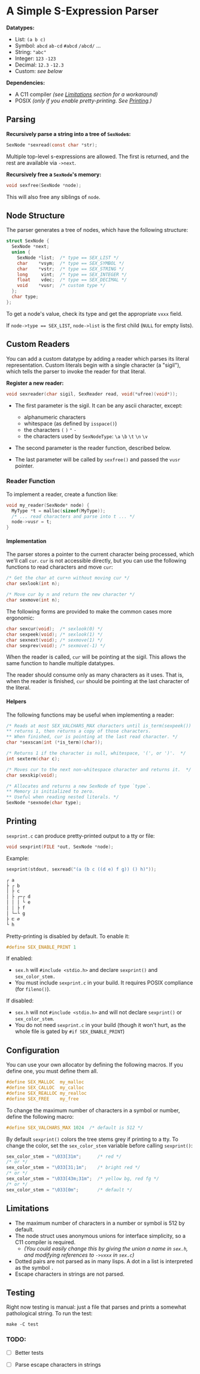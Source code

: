 # A Simple S-Expression Parser

**Datatypes:**
- List: `(a b c)`
- Symbol: `abcd` `ab-cd` `#abcd` `/abcd/` ...
- String: `"abc"`
- Integer: `123` `-123`
- Decimal: `12.3` `-12.3`
- Custom: *see below*

**Dependencies:**
- A C11 compiler *(see [Limitations](#Limitations) section for
  a workaround)*
- POSIX *(only if you enable pretty-printing. See
  [Printing](#Printing).)*


## Parsing

**Recursively parse a string into a tree of `SexNode`s:**

```c
SexNode *sexread(const char *str);
```

Multiple top-level s-expressions are allowed. The first is returned, and
the rest are available via `->next`.

**Recursively free a `SexNode`'s memory:**

```c
void sexfree(SexNode *node);
```

This will also free any siblings of `node`.


## Node Structure

The parser generates a tree of nodes, which have the following
structure:

```c
struct SexNode {
  SexNode *next;
  union {
    SexNode *list;  /* type == SEX_LIST */
    char    *vsym;  /* type == SEX_SYMBOL */
    char    *vstr;  /* type == SEX_STRING */
    long     vint;  /* type == SEX_INTEGER */
    float    vdec;  /* type == SEX_DECIMAL */
    void    *vusr;  /* custom type */
  };
  char type;
};
```
To get a node's value, check its type and get the appropriate `vxxx`
field.

If `node->type == SEX_LIST`, `node->list` is the first child (`NULL` for
empty lists).



## Custom Readers

You can add a custom datatype by adding a reader which parses its
literal representation. Custom literals begin with a single character (a
"sigil"), which tells the parser to invoke the reader for that literal.

**Register a new reader:**
```c
void sexreader(char sigil, SexReader read, void(*ufree)(void*));
```

- The first parameter is the sigil. It can be any ascii character,
  except:
  - alphanumeric characters
  - whitespace (as defined by `isspace()`)
  - the characters `(` `)` `"` `-`
  - the characters used by `SexNodeType`:
      `\a` `\b` `\t` `\n` `\v`

- The second parameter is the reader function, described below.

- The last parameter will be called by `sexfree()` and passed the `vusr`
  pointer.

### Reader Function

To implement a reader, create a function like:

```c
void my_reader(SexNode* node) {
  MyType *t = malloc(sizeof(MyType));
  /* ... read characters and parse into t ... */
  node->vusr = t;
}
```

#### Implementation

The parser stores a pointer to the current character being processed,
which we'll call `cur`. `cur` is not accessible directly, but you can
use the following functions to read characters and move `cur`:

```c
/* Get the char at cur+n without moving cur */
char sexlook(int n);

/* Move cur by n and return the new character */
char sexmove(int n);
```

The following forms are provided to make the common cases more
ergonomic:

```c
char sexcur(void);  /* sexlook(0) */
char sexpeek(void); /* sexlook(1) */
char sexnext(void); /* sexmove(1) */
char sexprev(void); /* sexmove(-1) */
```

When the reader is called, `cur` will be pointing at the sigil. This
allows the same function to handle multiple datatypes.

The reader should consume only as many characters as it uses. That
is, when the reader is finished, `cur` should be pointing at the last
character of the literal.

#### Helpers

The following functions may be useful when implementing a reader:

```c
/* Reads at most SEX_VALCHARS_MAX characters until is_term(sexpeek())
** returns 1, then returns a copy of those characters.
** When finished, cur is pointing at the last read character. */
char *sexscan(int (*is_term)(char));

/* Returns 1 if the character is null, whitespace, '(', or ')'.  */
int sexterm(char c);

/* Moves cur to the next non-whitespace character and returns it.  */
char sexskip(void);

/* Allocates and returns a new SexNode of type `type`.
** Memory is initialized to zero.
** Useful when reading nested literals. */
SexNode *sexnode(char type);

```


## Printing

`sexprint.c` can produce pretty-printed output to a tty or file:

```c
void sexprint(FILE *out, SexNode *node);
```

Example:

```c
sexprint(stdout, sexread("(a (b c ((d e) f g)) () h)"));

┌ a
├ ┌ b
│ ├ c
│ ├ ┌─┌ d
│ │ │ └ e
│ │ ├ f
│ └─└ g
├ ⊏ ∅
└ h

```

Pretty-printing is disabled by default. To enable it:

```c
#define SEX_ENABLE_PRINT 1
```

If enabled:
- `sex.h` will `#include <stdio.h>` and declare `sexprint()` and
  `sex_color_stem.`
- You must include `sexprint.c` in your build. It requires POSIX
  compliance (for `fileno()`).

If disabled:
- `sex.h` will not `#include <stdio.h>` and will not declare
  `sexprint()` or `sex_color_stem`.
- You do not need `sexprint.c` in your build (though it won't hurt, as
  the whole file is gated by `#if SEX_ENABLE_PRINT`)


## Configuration

You can use your own allocator by defining the following macros. If you
define one, you must define them all.

```c
#define SEX_MALLOC  my_malloc
#define SEX_CALLOC  my_calloc
#define SEX_REALLOC my_realloc
#define SEX_FREE    my_free
```

To change the maximum number of characters in a symbol or number, define
the following macro:

```c
#define SEX_VALCHARS_MAX 1024  /* default is 512 */
```

By default `sexprint()` colors the tree stems grey if printing to
a tty. To change the color, set the `sex_color_stem` variable before
calling `sexprint()`:

```c
sex_color_stem = "\033[31m";      /* red */
/* or */
sex_color_stem = "\033[31;1m";    /* bright red */
/* or */
sex_color_stem = "\033[43m;31m";  /* yellow bg, red fg */
/* or */
sex_color_stem = "\033[0m";       /* default */
```


## Limitations

- The maximum number of characters in a number or symbol is 512 by
  default.
- The node struct uses anonymous unions for interface simplicity, so
  a C11 compiler is required.
  - *(You could easily change this by giving the union a name in
    `sex.h`, and modifying references to `->vxxx` in `sex.c`)*
- Dotted pairs are not parsed as in many lisps. A dot in a list is
  interpreted as the symbol `.`
- Escape characters in strings are not parsed.


## Testing

Right now testing is manual: just a file that parses and prints
a somewhat pathological string. To run the test:

```
make -C test
```


### TODO:

- [ ] Better tests
- [ ] Parse escape characters in strings

